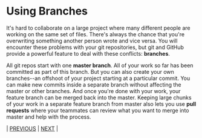 # Using Branches

It's hard to collaborate on a large project where many different people are working on the same set of files. There's always the chance that you're overwriting something another person wrote and vice versa. You will encounter these problems with your git repositories, but git and GitHub provide a powerful feature to deal with these conflicts: **branches**.

All git repos start with one **master branch**. All of your work so far has been committed as part of this branch. But you can also create your own branches--an offshoot of your project starting at a particular commit. You can make new commits inside a separate branch without affecting the master or other branches. And once you're done with your work, your feature branch can be merged back into the master. Keeping large chunks of your work in a separate feature branch from master also lets you use **pull requests** where your teammates can review what you want to merge into master and help with the process.

| [PREVIOUS](https://juanalbglz.github.io/github-for-non-programmers/04-github-ui/04-03-issues.html) | [NEXT](https://juanalbglz.github.io/github-for-non-programmers/05-branches/05-01-create-new-branch.html) |
